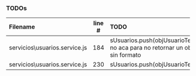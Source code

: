 ### TODOs
| Filename | line # | TODO
|:------|:------:|:------
| servicios\usuarios.service.js | 184 | sUsuarios.push(objUsuarioTemp); no aca para no retornar un objeto sin formato
| servicios\usuarios.service.js | 230 | sUsuarios.push(objUsuarioTemp);